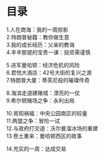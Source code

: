 # 目录
1.人在商海：我的一周掠影   
2.特朗普秘籍：教你做生意     
3.我的成长经历：父亲的教诲    
4.辛辛那提的宝贵一课：投资需谨慎    

5.进军曼哈顿：经济危机的风险    
6.君悦大酒店：42号大街的复兴之源      
7.特朗普大厦：蒂芙尼般的璀璨传奇      

8.海滨走道建赌城：漂亮的一仗      
9.希尔顿赌场之争：永利出局     

10.焉知祸福：中央公园南区的较量     
11.两盟之争：冒险一试     
12.与政府打交道：沃尔曼溜冰场的重建    
13.卷土重来：曼哈顿西区的故事      

14.充实的一周：达成交易     
